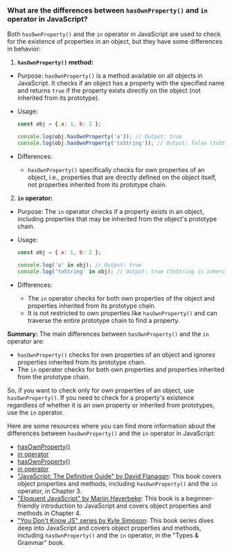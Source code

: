 ### What are the differences between `hasOwnProperty()` and `in` operator in JavaScript?

Both `hasOwnProperty()` and the `in` operator in JavaScript are used to check for the existence of properties in an object, but they have some differences in behavior:

1. **`hasOwnProperty()` method:**
  - Purpose: `hasOwnProperty()` is a method available on all objects in JavaScript. It checks if an object has a property with the specified name and returns `true` if the property exists directly on the object (not inherited from its prototype).

  - Usage:
    ```javascript
    const obj = { a: 1, b: 2 };

    console.log(obj.hasOwnProperty('a')); // Output: true
    console.log(obj.hasOwnProperty('toString')); // Output: false (toString is inherited from Object.prototype)
    ```

  - Differences:
    - `hasOwnProperty()` specifically checks for own properties of an object, i.e., properties that are directly defined on the object itself, not properties inherited from its prototype chain.

2. **`in` operator:**
  - Purpose: The `in` operator checks if a property exists in an object, including properties that may be inherited from the object's prototype chain.

  - Usage:
    ```javascript
    const obj = { a: 1, b: 2 };

    console.log('a' in obj); // Output: true
    console.log('toString' in obj); // Output: true (toString is inherited from Object.prototype)
    ```

  - Differences:
    - The `in` operator checks for both own properties of the object and properties inherited from its prototype chain.
    - It is not restricted to own properties like `hasOwnProperty()` and can traverse the entire prototype chain to find a property.

**Summary:**
The main differences between `hasOwnProperty()` and the `in` operator are:

- `hasOwnProperty()` checks for own properties of an object and ignores properties inherited from its prototype chain.
- The `in` operator checks for both own properties and properties inherited from the prototype chain.

So, if you want to check only for own properties of an object, use `hasOwnProperty()`. If you need to check for a property's existence regardless of whether it is an own property or inherited from prototypes, use the `in` operator.

Here are some resources where you can find more information about the differences between `hasOwnProperty()` and the `in` operator in JavaScript:

- [hasOwnProperty()](https://developer.mozilla.org/en-US/docs/Web/JavaScript/Reference/Global_Objects/Object/hasOwnProperty)
- [in operator](https://developer.mozilla.org/en-US/docs/Web/JavaScript/Reference/Operators/in)
- [hasOwnProperty()](https://tc39.es/ecma262/#sec-object.prototype.hasownproperty)
- [in operator](https://tc39.es/ecma262/#sec-relational-operators-runtime-semantics-evaluation)
- ["JavaScript: The Definitive Guide" by David Flanagan](https://www.oreilly.com/library/view/javascript-the-definitive/9781449393854/): This book covers object properties and methods, including `hasOwnProperty()` and the `in` operator, in Chapter 3.
- ["Eloquent JavaScript" by Marijn Haverbeke](https://eloquentjavascript.net/): This book is a beginner-friendly introduction to JavaScript and covers object properties and methods in Chapter 4.
- ["You Don't Know JS" series by Kyle Simpson](https://github.com/getify/You-Dont-Know-JS/tree/2nd-ed/types%20%26%20grammar): This book series dives deep into JavaScript and covers object properties and methods, including `hasOwnProperty()` and the `in` operator, in the "Types & Grammar" book.
